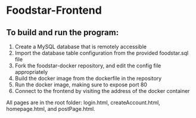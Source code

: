 # Foodstar-Frontend

## To build and run the program:
1. Create a MySQL database that is remotely accessible
2. Import the database table configuration from the provided foodstar.sql file
3. Fork the foodstar-docker repository, and edit the config file appropriately
4. Build the docker image from the dockerfile in the repository
5. Run the docker image, making sure to expose port 80
6. Connect to the frontend by visiting the address of the docker container

All pages are in the root folder: login.html, createAccount.html, homepage.html, and postPage.html. 
